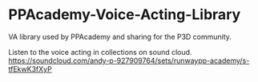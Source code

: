 # PPAcademy-Voice-Acting-Library
VA library used by PPAcademy and sharing for the P3D community.

Listen to the voice acting in collections on sound cloud.<br/>
https://soundcloud.com/andy-p-927909764/sets/runwaypp-academy/s-tfEkwK3fXyP

